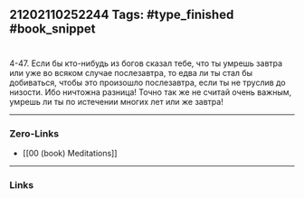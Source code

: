 21202110252244
Tags: #type_finished #book_snippet 
---
# 

 4-47. Если бы кто-нибудь из богов сказал тебе, что ты умрешь завтра или уже во всяком случае послезавтра, то едва ли ты стал бы добиваться, чтобы это произошло послезавтра, если ты не труслив до низости. Ибо ничтожна разница! Точно так же не считай очень важным, умрешь ли ты по истечении многих лет или же завтра! 

---
### Zero-Links
 - [[00 (book) Meditations]]
---
### Links

